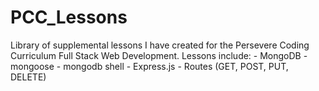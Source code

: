 # PCC_Lessons
Library of supplemental lessons I have created for the Persevere Coding Curriculum Full Stack Web Development.
Lessons include:
    - MongoDB
      - mongoose
      - mongodb shell
    - Express.js
      - Routes (GET, POST, PUT, DELETE)
